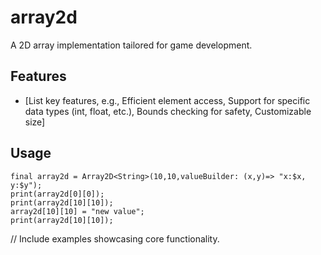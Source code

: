 # array2d

A 2D array implementation tailored for game development.

## Features

* [List key features, e.g., Efficient element access, Support for specific data types (int, float, etc.), Bounds checking for safety,  Customizable size]

## Usage

```
final array2d = Array2D<String>(10,10,valueBuilder: (x,y)=> "x:$x, y:$y");
print(array2d[0][0]);
print(array2d[10][10]);
array2d[10][10] = "new value";
print(array2d[10][10]);

```


// Include examples showcasing core functionality.
